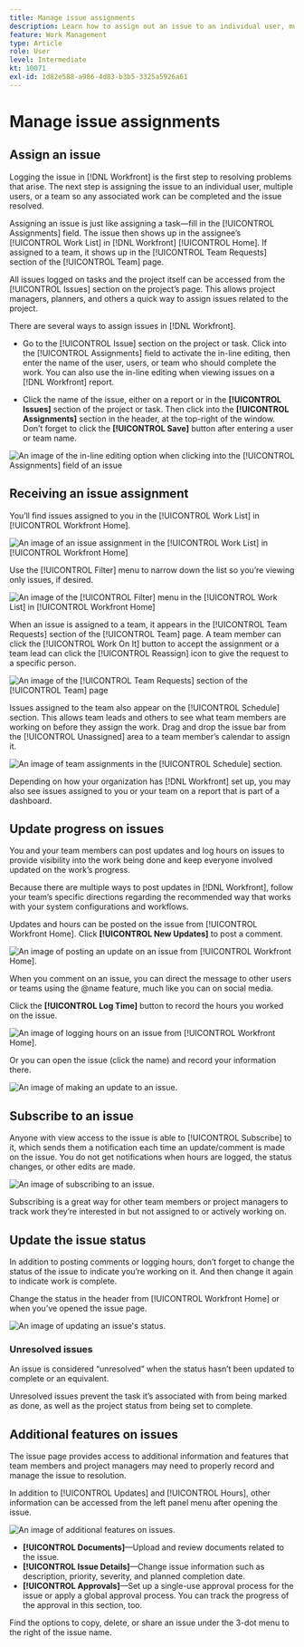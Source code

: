```yaml
---
title: Manage issue assignments
description: Learn how to assign out an issue to an individual user, multiple users, or a team so the issue will get resolved  .
feature: Work Management
type: Article
role: User
level: Intermediate
kt: 10071
exl-id: 1d82e588-a986-4d83-b3b5-3325a5926a61
---
```

# Manage issue assignments

## Assign an issue

Logging the issue in [!DNL Workfront] is the first step to resolving problems that arise. The next step is assigning the issue to an individual user, multiple users, or a team so any associated work can be completed and the issue resolved.

Assigning an issue is just like assigning a task—fill in the [!UICONTROL Assignments] field. The issue then shows up in the assignee’s [!UICONTROL Work List] in [!DNL Workfront] [!UICONTROL Home]. If assigned to a team, it shows up in the [!UICONTROL Team Requests] section of the [!UICONTROL Team] page.

All issues logged on tasks and the project itself can be accessed from the [!UICONTROL Issues] section on the project’s page. This allows project managers, planners, and others a quick way to assign issues related to the project.

There are several ways to assign issues in [!DNL Workfront].

* Go to the [!UICONTROL Issue] section on the project or task. Click into the [!UICONTROL Assignments] field to activate the in-line editing, then enter the name of the user, users, or team who should complete the work.
You can also use the in-line editing when viewing issues on a [!DNL Workfront] report.

* Click the name of the issue, either on a report or in the **[!UICONTROL Issues]** section of the project or task. Then click into the **[!UICONTROL Assignments]** section in the header, at the top-right of the window. Don’t forget to click the **[!UICONTROL Save]** button after entering a user or team name.

![An image of the in-line editing option when clicking into the [!UICONTROL Assignments] field of an issue](assets/04-issue-assign-issue-list-assignments-field.png)

<!--
Learn more graphic and documentation article links
Assign issues
Edit user assignments for multiple issues
-->

## Receiving an issue assignment

You’ll find issues assigned to you in the [!UICONTROL Work List] in [!UICONTROL Workfront Home].

![An image of an issue assignment in the [!UICONTROL Work List] in [!UICONTROL Workfront Home]](assets/05-workfront-home-work-list.png)

Use the [!UICONTROL Filter] menu to narrow down the list so you’re viewing only issues, if desired.

![An image of the [!UICONTROL Filter] menu in the [!UICONTROL Work List] in [!UICONTROL Workfront Home]](assets/06-workfront-home-issue-filter.png)

When an issue is assigned to a team, it appears in the [!UICONTROL Team Requests] section of the [!UICONTROL Team] page. A team member can click the [!UICONTROL Work On It] button to accept the assignment or a team lead can click the [!UICONTROL Reassign] icon to give the request to a specific person.

![An image of the [!UICONTROL Team Requests] section of the [!UICONTROL Team] page](assets/07-team-page-work-on-it.png)

Issues assigned to the team also appear on the [!UICONTROL Schedule] section. This allows team leads and others to see what team members are working on before they assign the work. Drag and drop the issue bar from the [!UICONTROL Unassigned] area to a team member’s calendar to assign it.

![An image of team assignments in the [!UICONTROL Schedule] section.](assets/08-issue-assignment-team-schedule.png)

Depending on how your organization has [!DNL Workfront] set up, you may also see issues assigned to you or your team on a report that is part of a dashboard.

<!-- Learn more graphic and documentation article links

* Display items in the [!UICONTROL Work List] in the [!UICONTROL Home] area
* Manage work and team requests in the [!UICONTROL Home] area

-->

## Update progress on issues

You and your team members can post updates and log hours on issues to provide visibility into the work being done and keep everyone involved updated on the work’s progress.

Because there are multiple ways to post updates in [!DNL Workfront], follow your team’s specific directions regarding the recommended way that works with your system configurations and workflows.

Updates and hours can be posted on the issue from [!UICONTROL Workfront Home]. Click **[!UICONTROL New Updates]** to post a comment.

![An image of posting an update on an issue from [!UICONTROL Workfront Home].](assets/09-workfront-home-update.png)

When you comment on an issue, you can direct the message to other users or teams using the @name feature, much like you can on social media.

Click the **[!UICONTROL Log Time]** button to record the hours you worked on the issue.

![An image of logging hours on an issue from [!UICONTROL Workfront Home].](assets/10-workfront-home-log-hours.png)

Or you can open the issue (click the name) and record your information there.

![An image of making an update to an issue.](assets/11-update-on-landing-page.png)

## Subscribe to an issue

Anyone with view access to the issue is able to [!UICONTROL Subscribe] to it, which sends them a notification each time an update/comment is made on the issue. You do not get notifications when hours are logged, the status changes, or other edits are made.

![An image of subscribing to an issue.](assets/12-subscribe-to-an-issue.png)

Subscribing is a great way for other team members or project managers to track work they’re interested in but not assigned to or actively working on.

<!-- Learn more graphic and link to documentation article

* Update or edit a work item in the Home area

-->

## Update the issue status

In addition to posting comments or logging hours, don’t forget to change the status of the issue to indicate you’re working on it. And then change it again to indicate work is complete.

Change the status in the header from [!UICONTROL Workfront Home] or when you’ve opened the issue page.

![An image of updating an issue's status.](assets/13-update-issue-status.png)

### Unresolved issues

An issue is considered “unresolved” when the status hasn’t been updated to complete or an equivalent.

Unresolved issues prevent the task it’s associated with from being marked as done, as well as the project status from being set to complete.

<!-- Learn more graphic and documentation article link

* Mark a work item as done in the Home area

-->

## Additional features on issues

The issue page provides access to additional information and features that team members and project managers may need to properly record and manage the issue to resolution.

In addition to [!UICONTROL Updates] and [!UICONTROL Hours], other information can be accessed from the left panel menu after opening the issue.

![An image of additional features on issues.](assets/14-issue-page-left-panel-menu.png)

* **[!UICONTROL Documents]**—Upload and review documents related to the issue.
* **[!UICONTROL Issue Details]**—Change issue information such as description, priority, severity, and planned completion date.
* **[!UICONTROL Approvals]**—Set up a single-use approval process for the issue or apply a global approval process. You can track the progress of the approval in this section, too.

Find the options to copy, delete, or share an issue under the 3-dot menu to the right of the issue name.

<!-- Learn more graphic and documentation article links

* Edit issues
* Copy issues
* Share an issue
* Move issues
* Grant access to an issue

-->
